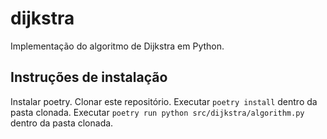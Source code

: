 # dijkstra
Implementação do algoritmo de Dijkstra em Python.

## Instruções de instalação
Instalar poetry.
Clonar este repositório.
Executar `poetry install` dentro da pasta clonada.
Executar `poetry run python src/dijkstra/algorithm.py` dentro da pasta clonada.
